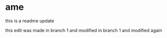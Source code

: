 # ame

this is a readme update

this edit was made in branch 1 and modified in branch 1
and modified again
